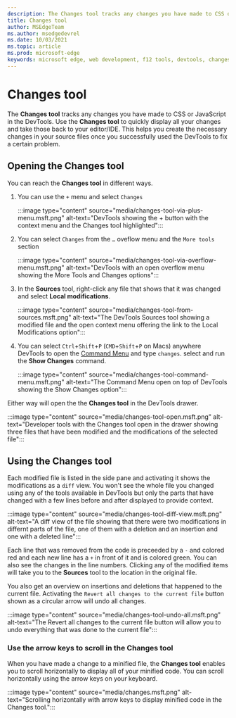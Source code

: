 ```yaml
---
description: The Changes tool tracks any changes you have made to CSS or JavaScript in DevTools.
title: Changes tool
author: MSEdgeTeam
ms.author: msedgedevrel
ms.date: 10/03/2021
ms.topic: article
ms.prod: microsoft-edge
keywords: microsoft edge, web development, f12 tools, devtools, changes
---
```

# Changes tool

<!-- todo: needs edit pass, merge two sections -->

The **Changes tool** tracks any changes you have made to CSS or JavaScript in the DevTools. Use the **Changes tool** to quickly display all your changes and take those back to your editor/IDE. This helps you create the necessary changes in your source files once you successfully used the DevTools to fix a certain problem. 

## Opening the Changes tool 

You can reach the **Changes tool** in different ways.

1. You can use the `+` menu and select `Changes`

     :::image type="content" source="media/changes-tool-via-plus-menu.msft.png" alt-text="DevTools showing the + button with the context menu and the Changes tool highlighted":::

1. You can select `Changes` from the `…` oveflow menu and the `More tools` section 

     :::image type="content" source="media/changes-tool-via-overflow-menu.msft.png" alt-text="DevTools with an open overflow menu showing the More Tools and Changes options":::

1. In the **Sources** tool, right-click any file that shows that it was changed and select **Local modifications**.

     :::image type="content" source="media/changes-tool-from-sources.msft.png" alt-text="The DevTools Sources tool showing a modified file and the open context menu offering the link to the Local Modifications option":::

1. You can select `Ctrl`+`Shift`+`P` (`CMD`+`Shift`+`P` on Macs) anywhere DevTools to open the [Command Menu](../command-menu/index.md) and type `changes`. select and run the **Show Changes** command.

     :::image type="content" source="media/changes-tool-command-menu.msft.png" alt-text="The Command Menu open on top of DevTools showing the Show Changes option":::

Either way will open the the **Changes tool** in the DevTools drawer.

:::image type="content" source="media/changes-tool-open.msft.png" alt-text="Developer tools with the Changes tool open in the drawer showing three files that have been modified and the modifications of the selected file":::

## Using the Changes tool

Each modified file is listed in the side pane and activating it shows the modifications as a `diff` view. You won't see the whole file you changed using any of the tools available in DevTools but only the parts that have changed with a few lines before and after displayed to provide context. 

:::image type="content" source="media/changes-tool-diff-view.msft.png" alt-text="A diff view of the file showing that there were two modifications in differnt parts of the file, one of them with a deletion and an insertion and one with a deleted line":::

Each line that was removed from the code is preceeded by a `-` and colored red and each new line has a `+` in front of it and is colored green. You can also see the changes in the line numbers. Clicking any of the modified items will take you to the **Sources** tool to the location in the original file. 

You also get an overview on insertions and deletions that happened to the current file. Activating the `Revert all changes to the current file` button shown as a circular arrow will undo all changes.
 
:::image type="content" source="media/changes-tool-undo-all.msft.png" alt-text="The Revert all changes to the current file button will allow you to undo everything that was done to the current file":::

### Use the arrow keys to scroll in the Changes tool

When you have made a change to a minified file, the **Changes tool** enables you to scroll horizontally to display all of your minified code. You can scroll horizontally using the arrow keys on your keyboard.

:::image type="content" source="media/changes.msft.png" alt-text="Scrolling horizontally with arrow keys to display minified code in the Changes tool.":::
